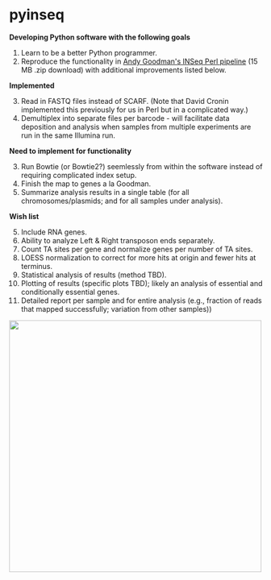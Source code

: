 # pyinseq

**Developing Python software with the following goals**

1. Learn to be a better Python programmer.
2. Reproduce the functionality in [Andy Goodman's INSeq Perl pipeline](http://www.nature.com/nprot/journal/v6/n12/extref/nprot.2011.417-S2.zip) (15 MB .zip download) with additional improvements listed below.


**Implemented**

3. Read in FASTQ files instead of SCARF. (Note that David Cronin implemented this previously for us in Perl but in a complicated way.)
4. Demultiplex into separate files per barcode - will facilitate data deposition and analysis when samples from multiple experiments are run in the same Illumina run.

**Need to implement for functionality**

3. Run Bowtie (or Bowtie2?) seemlessly from within the software instead of requiring complicated index setup.
4. Finish the map to genes a la Goodman.
6. Summarize analysis results in a single table (for all chromosomes/plasmids; and for all samples under analysis).

**Wish list**

5. Include RNA genes.
5. Ability to analyze Left & Right transposon ends separately.
5. Count TA sites per gene and normalize genes per number of TA sites.
7. LOESS normalization to correct for more hits at origin and fewer hits at terminus.
8. Statistical analysis of results (method TBD).
9. Plotting of results (specific plots TBD); likely an analysis of essential and conditionally essential genes.
10. Detailed report per sample and for entire analysis (e.g., fraction of reads that mapped successfully; variation from other samples))

<img src="https://cloud.githubusercontent.com/assets/8669125/8175914/1dcad01c-13b8-11e5-8ceb-1b4f64a99f13.png" width="500">
